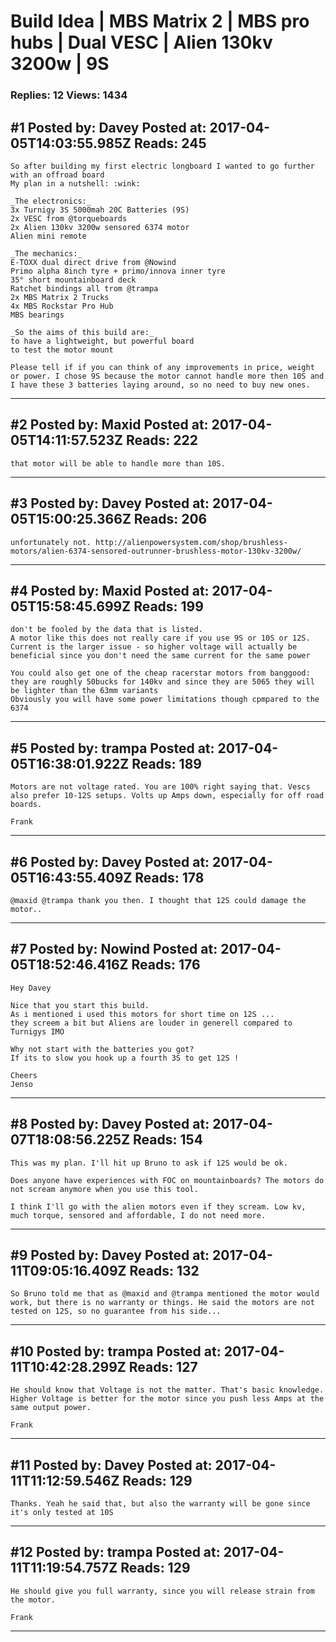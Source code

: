 # Build Idea &#124; MBS Matrix 2 &#124; MBS pro hubs &#124; Dual VESC &#124; Alien 130kv 3200w &#124; 9S

### Replies: 12 Views: 1434

## \#1 Posted by: Davey Posted at: 2017-04-05T14:03:55.985Z Reads: 245

```
So after building my first electric longboard I wanted to go further with an offroad board
My plan in a nutshell: :wink:

_The electronics:_
3x Turnigy 3S 5000mah 20C Batteries (9S)
2x VESC from @torqueboards 
2x Alien 130kv 3200w sensored 6374 motor
Alien mini remote

_The mechanics:_
E-TOXX dual direct drive from @Nowind 
Primo alpha 8inch tyre + primo/innova inner tyre
35° short mountainboard deck
Ratchet bindings all trom @trampa 
2x MBS Matrix 2 Trucks
4x MBS Rockstar Pro Hub
MBS bearings 

_So the aims of this build are:_
to have a lightweight, but powerful board
to test the motor mount

Please tell if if you can think of any improvements in price, weight or power. I chose 9S because the motor cannot handle more then 10S and I have these 3 batteries laying around, so no need to buy new ones.
```

---
## \#2 Posted by: Maxid Posted at: 2017-04-05T14:11:57.523Z Reads: 222

```
that motor will be able to handle more than 10S.
```

---
## \#3 Posted by: Davey Posted at: 2017-04-05T15:00:25.366Z Reads: 206

```
unfortunately not. http://alienpowersystem.com/shop/brushless-motors/alien-6374-sensored-outrunner-brushless-motor-130kv-3200w/
```

---
## \#4 Posted by: Maxid Posted at: 2017-04-05T15:58:45.699Z Reads: 199

```
don't be fooled by the data that is listed.
A motor like this does not really care if you use 9S or 10S or 12S.
Current is the larger issue - so higher voltage will actually be beneficial since you don't need the same current for the same power

You could also get one of the cheap racerstar motors from banggood: they are roughly 50bucks for 140kv and since they are 5065 they will be lighter than the 63mm variants
Obviously you will have some power limitations though cpmpared to the 6374
```

---
## \#5 Posted by: trampa Posted at: 2017-04-05T16:38:01.922Z Reads: 189

```
Motors are not voltage rated. You are 100% right saying that. Vescs also prefer 10-12S setups. Volts up Amps down, especially for off road boards.

Frank
```

---
## \#6 Posted by: Davey Posted at: 2017-04-05T16:43:55.409Z Reads: 178

```
@maxid @trampa thank you then. I thought that 12S could damage the motor..
```

---
## \#7 Posted by: Nowind Posted at: 2017-04-05T18:52:46.416Z Reads: 176

```
Hey Davey

Nice that you start this build.
As i mentioned i used this motors for short time on 12S ...
they screem a bit but Aliens are louder in generell compared to Turnigys IMO

Why not start with the batteries you got?
If its to slow you hook up a fourth 3S to get 12S !

Cheers
Jenso
```

---
## \#8 Posted by: Davey Posted at: 2017-04-07T18:08:56.225Z Reads: 154

```
This was my plan. I'll hit up Bruno to ask if 12S would be ok.

Does anyone have experiences with FOC on mountainboards? The motors do not scream anymore when you use this tool.

I think I'll go with the alien motors even if they scream. Low kv, much torque, sensored and affordable, I do not need more.
```

---
## \#9 Posted by: Davey Posted at: 2017-04-11T09:05:16.409Z Reads: 132

```
So Bruno told me that as @maxid and @trampa mentioned the motor would work, but there is no warranty or things. He said the motors are not tested on 12S, so no guarantee from his side...
```

---
## \#10 Posted by: trampa Posted at: 2017-04-11T10:42:28.299Z Reads: 127

```
He should know that Voltage is not the matter. That's basic knowledge.
Higher Voltage is better for the motor since you push less Amps at the same output power. 

Frank
```

---
## \#11 Posted by: Davey Posted at: 2017-04-11T11:12:59.546Z Reads: 129

```
Thanks. Yeah he said that, but also the warranty will be gone since it's only tested at 10S
```

---
## \#12 Posted by: trampa Posted at: 2017-04-11T11:19:54.757Z Reads: 129

```
He should give you full warranty, since you will release strain from the motor. 

Frank
```

---
